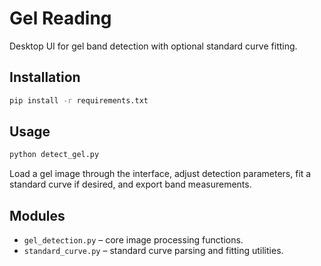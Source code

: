 # Gel Reading

Desktop UI for gel band detection with optional standard curve fitting.

## Installation

```bash
pip install -r requirements.txt
```

## Usage

```bash
python detect_gel.py
```

Load a gel image through the interface, adjust detection parameters, fit a
standard curve if desired, and export band measurements.

## Modules

- `gel_detection.py` – core image processing functions.
- `standard_curve.py` – standard curve parsing and fitting utilities.
